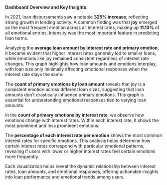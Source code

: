**Dashboard Overview and Key Insights:**

In 2021, loan disbursements saw a notable **325% increase**, reflecting strong growth in lending activity. A common finding was that **joy** emerged as the most frequent emotion across all interest rates, making up **11.13%** of all emotional entries. Intensity was the most important feature in predicting loan terms. 

Analyzing the **average loan amount by interest rate and primary emotion**, it became evident that higher interest rates generally led to smaller loans, while emotions like joy remained consistent regardless of interest rate changes. This graph highlights how loan amounts and emotions interplay, with loan size only minimally affecting emotional responses when the interest rate stays the same.

The **count of primary emotions by loan amount** reveals that joy is a consistent emotion across different loan sizes, suggesting that loan amounts don't drastically influence primary emotions. This graph is essential for understanding emotional responses tied to varying loan amounts.

In the **count of primary emotions by interest rate**, we observe how emotions change with interest rates. Within each interest rate, it shows the most prominent and less prominent emotions.

The **percentage of each interest rate per emotion** shows the most common interest rates for specific emotions. This analysis helps determine how certain interest rates correspond with particular emotional patterns, revealing if users with lower or higher interest rates feel certain emotions more frequently.

Each visualization helps reveal the dynamic relationship between interest rates, loan amounts, and emotional responses, offering actionable insights into loan performance and emotional trends among users.

